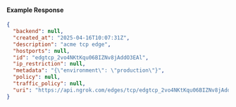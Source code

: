 <!-- Code generated for API Clients. DO NOT EDIT. -->
#### Example Response
```json
{
  "backend": null,
  "created_at": "2025-04-16T10:07:31Z",
  "description": "acme tcp edge",
  "hostports": null,
  "id": "edgtcp_2vo4NKtKqu06BIZNv8jAddO3EAl",
  "ip_restriction": null,
  "metadata": "{\"environment\": \"production\"}",
  "policy": null,
  "traffic_policy": null,
  "uri": "https://api.ngrok.com/edges/tcp/edgtcp_2vo4NKtKqu06BIZNv8jAddO3EAl"
}
